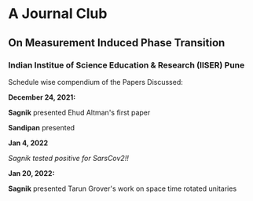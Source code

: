 # A Journal Club
## On Measurement Induced Phase Transition

### Indian Institue of Science Education & Research (IISER) Pune


Schedule wise compendium of the Papers Discussed:


**December 24, 2021:**

**Sagnik** presented Ehud Altman's first paper

**Sandipan** presented




**Jan 4, 2022**

_Sagnik tested positive for SarsCov2!!_




**Jan 20, 2022:**

**Sagnik** presented Tarun Grover's work on space time rotated unitaries
